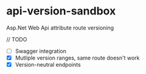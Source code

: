 # api-version-sandbox

Asp.Net Web Api attribute route versioning

// TODO

- [ ] Swagger integration
- [X] Mutliple version ranges, same route doesn't work
- [X] Version-neutral endpoints
